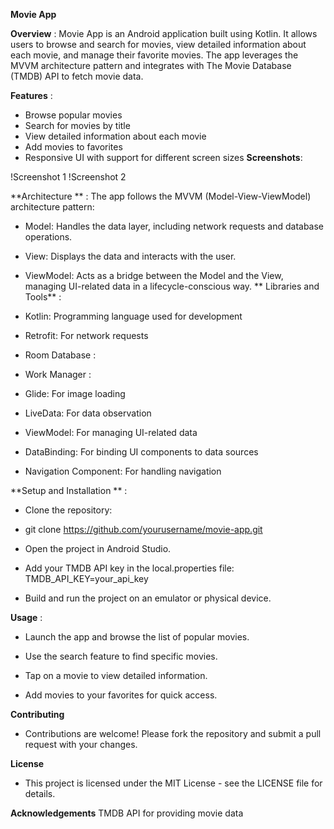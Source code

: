 
**Movie App**

**Overview** : 
Movie App is an Android application built using Kotlin. It allows users to browse and search for movies, view detailed information about each movie, and manage their favorite movies. The app leverages the MVVM architecture pattern and integrates with The Movie Database (TMDB) API to fetch movie data.

**Features** : 
- Browse popular movies
- Search for movies by title
- View detailed information about each movie
- Add movies to favorites
- Responsive UI with support for different screen sizes
**Screenshots**: 

!Screenshot 1 !Screenshot 2

**Architecture ** : 
The app follows the MVVM (Model-View-ViewModel) architecture pattern:

- Model: Handles the data layer, including network requests and database operations.
- View: Displays the data and interacts with the user.
- ViewModel: Acts as a bridge between the Model and the View, managing UI-related data in a lifecycle-conscious way.
** Libraries and Tools** :
- Kotlin: Programming language used for development

- Retrofit: For network requests

- Room Database : 

- Work Manager : 

- Glide: For image loading

- LiveData: For data observation

- ViewModel: For managing UI-related data

- DataBinding: For binding UI components to data sources

- Navigation Component: For handling navigation


**Setup and Installation  ** : 
- Clone the repository:
- git clone https://github.com/yourusername/movie-app.git

- Open the project in Android Studio.
- Add your TMDB API key in the local.properties file:
 TMDB_API_KEY=your_api_key

- Build and run the project on an emulator or physical device.

 **Usage** : 
- Launch the app and browse the list of popular movies.

- Use the search feature to find specific movies.
- Tap on a movie to view detailed information.
- Add movies to your favorites for quick access.
  
**Contributing**
- Contributions are welcome! Please fork the repository and submit a pull request with your changes.

**License**
- This project is licensed under the MIT License - see the LICENSE file for details.

**Acknowledgements**
TMDB API for providing movie data








  

